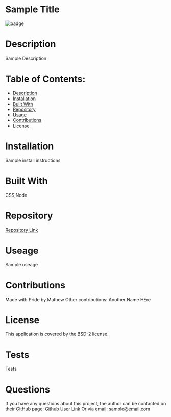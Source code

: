 
  # Sample Title
  ![badge](https://img.shields.io/badge/License-BSDv2-blue.svg)

  # Description
  Sample Description
  
  # Table of Contents:
  * [Description](#description)
  * [Installation](#installation)
  * [Built With](#built-with)
  * [Repository](#repository)
  * [Usage](#usage)
  * [Contributions](#contributions)
  * [License](#license)

  # Installation
  Sample install instructions

  # Built With
  CSS,Node

  # Repository
  [Repository Link](https://github.com/Mbogaert/readme-generator)

  # Useage
  Sample useage

  # Contributions
  Made with Pride by Mathew
  Other contributions:
  Another Name HEre

  # License
  This application is covered by the BSD-2 license. 

  # Tests
  Tests

  # Questions
  If you have any questions about this project, the author can be contacted on their GitHub page: [Github User Link](https://github.com/Mbogaert)
  Or via email: sample@email.com
  
